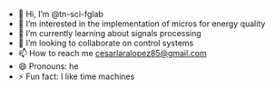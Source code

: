 - 👋 Hi, I’m @tn-sci-fglab
- 👀 I’m interested in the implementation of micros for energy quality
- 🌱 I’m currently learning about signals processing 
- 💞️ I’m looking to collaborate on control systems
- 📫 How to reach me cesarlaralopez85@gmail.com
- 😄 Pronouns: he
- ⚡ Fun fact: I like time machines

<!---
tn-sci-fglab/tn-sci-fglab is a ✨ special ✨ repository because its `README.md` (this file) appears on your GitHub profile.
You can click the Preview link to take a look at your changes.
--->
